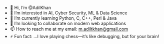 - 👋 Hi, I’m @AdilKhan
- 👀 I’m interested in AI, Cyber Security, ML & Data Science
- 🌱 I’m currently learning Python, C, C++, Perl & Java
- 💞️ I’m looking to collaborate on modern web applications
- 📫 How to reach me at my email: m.adiltkhan@gmail.com
- ⚡ Fun fact: ...I love playing chess—it’s like debugging, but for your brain! 

<!---
AdilKhan19/AdilKhan19 is a ✨ special ✨ repository because its `README.md` (this file) appears on your GitHub profile.
You can click the Preview link to take a look at your changes.
--->
